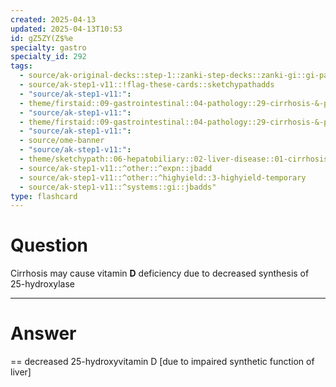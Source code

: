 ```yaml
---
created: 2025-04-13
updated: 2025-04-13T10:53
id: gZ5ZY(Z$%e
specialty: gastro
specialty_id: 292
tags:
  - source/ak-original-decks::step-1::zanki-step-decks::zanki-gi::gi-pathology
  - source/ak-step1-v11::!flag-these-cards::sketchypathadds
  - "source/ak-step1-v11:": 
  - theme/firstaid::09-gastrointestinal::04-pathology::29-cirrhosis-&-portal-hypertension
  - "source/ak-step1-v11:": 
  - theme/firstaid::09-gastrointestinal::04-pathology::29-cirrhosis-&-portal-hypertension::serum
  - "source/ak-step1-v11:": 
  - source/ome-banner
  - "source/ak-step1-v11:": 
  - theme/sketchypath::06-hepatobiliary::02-liver-disease::01-cirrhosis---pathogenesis-&-clinical-manifestations
  - source/ak-step1-v11::^other::^expn::jbadd
  - source/ak-step1-v11::^other::^highyield::3-highyield-temporary
  - source/ak-step1-v11::^systems::gi::jbadds"
type: flashcard
---
```


# Question
Cirrhosis may cause vitamin **D** deficiency due to decreased synthesis of 25-hydroxylase

---

# Answer
== decreased 25-hydroxyvitamin D [due to impaired synthetic function of liver]